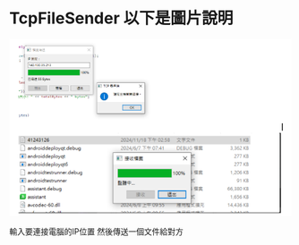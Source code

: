 # TcpFileSender 以下是圖片說明

![Image Description](https://github.com/HUUZHEN/tcp-/blob/main/image.png?raw=true)


輸入要連接電腦的IP位置 
然後傳送一個文件給對方
